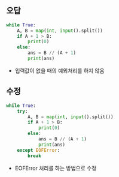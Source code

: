 ## 오답
```python
while True:
    A, B = map(int, input().split())
    if A + 1 > B:
        print(0)
    else:
        ans = B // (A + 1)
        print(ans)
```
- 입력값이 없을 때의 예외처리를 하지 않음


## 수정
```python
while True:
    try:
        A, B = map(int, input().split())
        if A + 1 > B:
            print(0)
        else:
            ans = B // (A + 1)
            print(ans)
    except EOFError:
        break
```
- EOFError 처리를 하는 방법으로 수정
